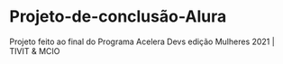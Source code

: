 # Projeto-de-conclusão-Alura
Projeto feito ao final do Programa Acelera Devs edição Mulheres 2021 | TIVIT &amp; MCIO

